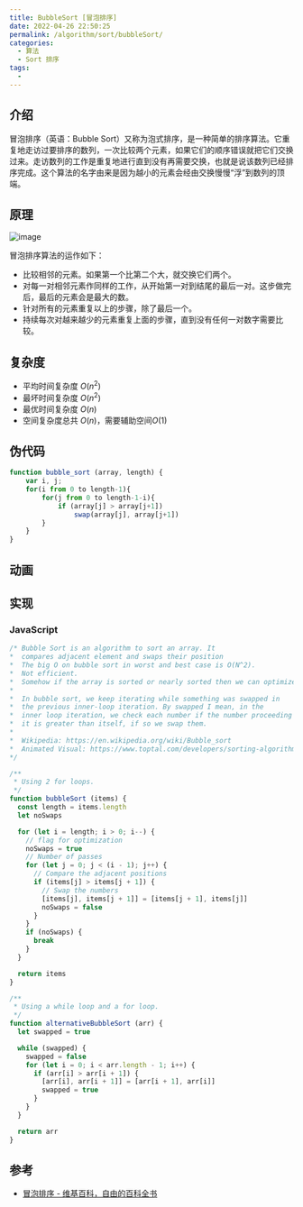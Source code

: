 ```yaml
---
title: BubbleSort [冒泡排序]
date: 2022-04-26 22:50:25
permalink: /algorithm/sort/bubbleSort/
categories:
  - 算法
  - Sort 排序
tags:
  - 
---
```


## 介绍

冒泡排序（英语：Bubble Sort）又称为泡式排序，是一种简单的排序算法。它重复地走访过要排序的数列，一次比较两个元素，如果它们的顺序错误就把它们交换过来。走访数列的工作是重复地进行直到没有再需要交换，也就是说该数列已经排序完成。这个算法的名字由来是因为越小的元素会经由交换慢慢“浮”到数列的顶端。

<!-- more -->

## 原理

![image](https://upload.wikimedia.org/wikipedia/commons/3/37/Bubble_sort_animation.gif)

冒泡排序算法的运作如下：

- 比较相邻的元素。如果第一个比第二个大，就交换它们两个。
- 对每一对相邻元素作同样的工作，从开始第一对到结尾的最后一对。这步做完后，最后的元素会是最大的数。
- 针对所有的元素重复以上的步骤，除了最后一个。
- 持续每次对越来越少的元素重复上面的步骤，直到没有任何一对数字需要比较。

## 复杂度

- 平均时间复杂度 $O(n^{2})$
- 最坏时间复杂度 $O(n^{2})$
- 最优时间复杂度 $O(n)$
- 空间复杂度总共 $O(n)$，需要辅助空间$O(1)$

## 伪代码

```js
function bubble_sort (array, length) {
    var i, j;
    for(i from 0 to length-1){
        for(j from 0 to length-1-i){
            if (array[j] > array[j+1])
                swap(array[j], array[j+1])
        }
    }
}
```

## 动画

<Bilibili bvid="BV1CY4y1t7TZ" :page="2"/>

## 实现

### JavaScript

```js
/* Bubble Sort is an algorithm to sort an array. It
*  compares adjacent element and swaps their position
*  The big O on bubble sort in worst and best case is O(N^2).
*  Not efficient.
*  Somehow if the array is sorted or nearly sorted then we can optimize bubble sort by adding a flag.
*
*  In bubble sort, we keep iterating while something was swapped in
*  the previous inner-loop iteration. By swapped I mean, in the
*  inner loop iteration, we check each number if the number proceeding
*  it is greater than itself, if so we swap them.
*
*  Wikipedia: https://en.wikipedia.org/wiki/Bubble_sort
*  Animated Visual: https://www.toptal.com/developers/sorting-algorithms/bubble-sort
*/

/**
 * Using 2 for loops.
 */
function bubbleSort (items) {
  const length = items.length
  let noSwaps

  for (let i = length; i > 0; i--) {
    // flag for optimization
    noSwaps = true
    // Number of passes
    for (let j = 0; j < (i - 1); j++) {
      // Compare the adjacent positions
      if (items[j] > items[j + 1]) {
        // Swap the numbers
        [items[j], items[j + 1]] = [items[j + 1], items[j]]
        noSwaps = false
      }
    }
    if (noSwaps) {
      break
    }
  }

  return items
}

/**
 * Using a while loop and a for loop.
 */
function alternativeBubbleSort (arr) {
  let swapped = true

  while (swapped) {
    swapped = false
    for (let i = 0; i < arr.length - 1; i++) {
      if (arr[i] > arr[i + 1]) {
        [arr[i], arr[i + 1]] = [arr[i + 1], arr[i]]
        swapped = true
      }
    }
  }

  return arr
}
```

## 参考

- [冒泡排序 - 维基百科，自由的百科全书](https://zh.wikipedia.org/wiki/%E5%86%92%E6%B3%A1%E6%8E%92%E5%BA%8F)